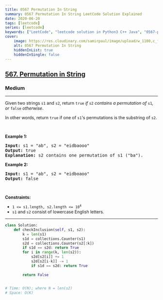 ```yaml
---
title: 0567 Permutation In String
summary: 0567 Permutation In String LeetCode Solution Explained
date: 2020-06-20
tags: [leetcode]
series: [leetcode]
keywords: ["LeetCode", "leetcode solution in Python3 C++ Java", "0567-permutation-in-string LeetCode Solution Explained"]
cover:
    image: https://res.cloudinary.com/samirpaul/image/upload/w_1100,c_fit,co_rgb:FFFFFF,l_text:Arial_75_bold:0567 Permutation In String - Solution Explained/problem-solving.webp
    alt: 0567 Permutation In String
    hiddenInList: true
    hiddenInSingle: false
---
```



<h2><a href="https://leetcode.com/problems/permutation-in-string/">567. Permutation in String</a></h2><h3>Medium</h3><hr><div><p>Given two strings <code>s1</code> and <code>s2</code>, return <code>true</code><em> if </em><code>s2</code><em> contains a permutation of </em><code>s1</code><em>, or </em><code>false</code><em> otherwise</em>.</p>

<p>In other words, return <code>true</code> if one of <code>s1</code>'s permutations is the substring of <code>s2</code>.</p>

<p>&nbsp;</p>
<p><strong class="example">Example 1:</strong></p>

<pre><strong>Input:</strong> s1 = "ab", s2 = "eidbaooo"
<strong>Output:</strong> true
<strong>Explanation:</strong> s2 contains one permutation of s1 ("ba").
</pre>

<p><strong class="example">Example 2:</strong></p>

<pre><strong>Input:</strong> s1 = "ab", s2 = "eidboaoo"
<strong>Output:</strong> false
</pre>

<p>&nbsp;</p>
<p><strong>Constraints:</strong></p>

<ul>
	<li><code>1 &lt;= s1.length, s2.length &lt;= 10<sup>4</sup></code></li>
	<li><code>s1</code> and <code>s2</code> consist of lowercase English letters.</li>
</ul>
</div>

---




```python
class Solution:
    def checkInclusion(self, s1, s2):
        k = len(s1)
        s1d = collections.Counter(s1)
        s2d = collections.Counter(s2[:k])
        if s1d == s2d: return True
        for i in range(k, len(s2)):
            s2d[s2[i]] += 1
            s2d[s2[i-k]] -= 1
            if s1d == s2d: return True
        
        return False
    
    
# Time: O(N); where N = len(s2)
# Space: O(K)
```
